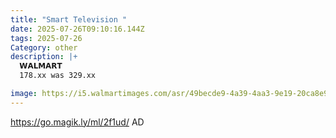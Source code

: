 ```yaml
---
title: "Smart Television "
date: 2025-07-26T09:10:16.144Z
tags: 2025-07-26
Category: other
description: |+
  𝗪𝗔𝗟𝗠𝗔𝗥𝗧 
  178.xx was 329.xx

image: https://i5.walmartimages.com/asr/49becde9-4a39-4aa3-9e19-20ca8e965bfa.22f5ab83b0a973dabf87f1de1f53ca13.jpeg?odnHeight=2000&odnWidth=2000&odnBg=FFFFFF
---
```

https://go.magik.ly/ml/2f1ud/
AD